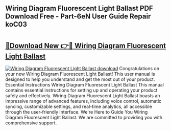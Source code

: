 ## Wiring Diagram Fluorescent Light Ballast PDF Download Free - Part-6eN User Guide Repair koC03

# <h2><a href="http://dfuehyr.blite.top/?on=Wiring+Diagram+Fluorescent+Light+Ballast">🔗Download New 👉🔴 Wiring Diagram Fluorescent Light Ballast</a></h2>

[![Wiring Diagram Fluorescent Light Ballast download](https://i.imgur.com/lujVjoI.png)](http://dfuehyr.blite.top/?on=Wiring+Diagram+Fluorescent+Light+Ballast)
Congratulations on your new Wiring Diagram Fluorescent Light Ballast! This user manual is designed to help you understand and get the most out of your product. Essential Instructions Wiring Diagram Fluorescent Light Ballast This manual contains essential instructions for setting up and operating your product safely and effectively. Wiring Diagram Fluorescent Light Ballast boasts an impressive range of advanced features, including voice control, automatic syncing, customizable settings, and real-time analytics, all accessible through the user-friendly interface. We're Here to Guide You Wiring Diagram Fluorescent Light Ballast. We are committed to providing you with comprehensive support.
